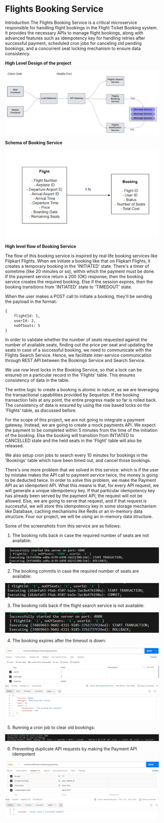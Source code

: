 # Flights Booking Service

Introduction
The Flights Booking Service is a critical microservice responsible for handling flight bookings in the Flight Ticket Booking system. It provides the necessary APIs to manage flight bookings, along with advanced features such as idempotency key for handling retries after successful payment, scheduled cron jobs for canceling old pending bookings, and a concurrent seat locking mechanism to ensure data consistency.

**High Level Design of the project**

![High Level Design of the project](src/High-Level-Design.png)

**Schema of Booking Service**

![Schema](src/Schema.png)

**High level flow of Booking Service**

The flow of this booking service is inspired by real life booking services like Flipkart Flights. When we initiate a booking like that on Flipkart Flights, it creates a temporary booking in the 'INITIATED' state. There's a timer of sometime (like 20 minutes or so), within which the payment must be done. If the payment service return a 200 (OK) response, then the booking service creates the required booking. Else if the session expires, then the booking transitions from 'INTIATED' state to 'TIMEDOUT' state.

When the user makes a POST call to initiate a booking, they'll be sending the payload in the format:

```
{
    flightId: 1,
    userId: 2,
    noOfSeats: 5
}
```

In order to validate whether the number of seats requested against the number of available seats, finding out the price per seat and updating the seats in case of a successful booking, we need to communicate with the Flights Search Service. Hence, we facilitate inter-service communication through REST API between the Bookings Service and Search Service.

We use row level locks in the Booking Service, so that a lock can be ensured on a particular record in the 'Flights' table. This ensures consistency of data in the table.

The entire logic to create a booking is atomic in nature, as we are leveraging the transactional capabilities provided by Sequelize. If the booking transaction fails at any point, the entire progress made so far is rolled back. The consistency of data is ensured by using the row based locks on the 'Flights' table, as discussed before.

For the scope of this project, we are not going to integrate a payment gateway. Instead, we are going to create a mock payments API. We expect the payment to be completed within 5 minutes from the time of the initiation of the booking. Else the booking will transition from INTIATED to CANCELLED state and the held seats in the 'Flight' table will also be released.

We also setup cron jobs to search every 10 minutes for bookings in the 'Bookings' table which have been timed out, and cancel those bookings.

There's one more problem that we solved in this service: which is if the user by mistake makes the API call to payment service twice, the money is going to be deducted twice. In order to solve this problem, we make the Payment API as an idempotent API. What this means is that, for every API request, we will generate a unique idempotency key. If that particular idempotency key has already been served by the payment API, the request will not be allowed. Else, we are going to serve that request, and if that request is successful, we will store this idempotency key in some storage mechanism like Database, caching mechanisms like Redis or an in-memory data structure. Four our project, we will be using an in-memory data structure.


Some of the screenshots from this service are as follows:

1. The booking rolls back in case the required number of seats are not available: 

![Booking transaction rolls back](src/Booking_transaction_rollsback_when_insufficient_seats.PNG)

2. The booking commits in case the required number of seats are available:

![Booking transaction commits](src/Booking-transaction-commits.PNG)

3. The booking rolls back if the flight search service is not available:

![Booking transaction rolls back](src/Transaction_rollback_if_flight_search_Service_is_unavailable.PNG)

4. The booking expires after the timeout is down:

![Booking expires after the timeout](src/Booking_expires_after_timeout.PNG)

5. Running a cron job to clear old bookings:

![Running cron job to clear old bookings](src/Cron_job_to_clear_old_bookings.PNG)

6. Preventing duplicate API requests by making the Payment API idempotent

![Idmepotent Payment API](src/Idempotent_API.PNG)